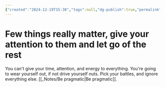 ```yaml
---
{"created":"2024-12-19T15:30","tags":null,"dg-publish":true,"permalink":"/journal/principles/few-things-really-matter-give-your-attention-to-them-and-let-go-of-the-rest/","dgPassFrontmatter":true,"updated":"2024-12-21T15:11:28.190+01:00"}
---
```


# Few things really matter, give your attention to them and let go of the rest

You can't give your time, attention, and energy to everything. You're going to wear yourself out, if not drive yourself nuts. Pick your battles, and ignore everything else. 
[[_Notes/Be pragmatic\|Be pragmatic]].